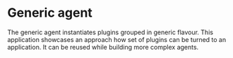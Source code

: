 # Generic agent

The generic agent instantiates plugins grouped in generic flavour. This application showcases an approach how set of plugins
can be turned to an application. It can be reused while building more complex agents.